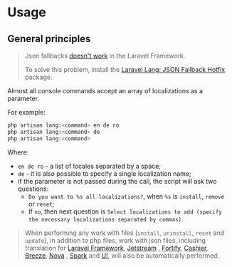 # Usage

## General principles

> Json fallbacks [doesn't work](https://github.com/laravel/framework/issues/41565#issuecomment-1073572954) in the Laravel Framework.
>
> To solve this problem, install the [Laravel Lang: JSON Fallback Hotfix](https://github.com/Laravel-Lang/json-fallback-hotfix) package.

Almost all console commands accept an array of localizations as a parameter.

For example:

```bash
php artisan lang:<command> en de ro
php artisan lang:<command> de
php artisan lang:<command>
```

Where:

* `en de ro` - a list of locales separated by a space;
* `de` - it is also possible to specify a single localization name;
* if the parameter is not passed during the call, the script will ask two questions:
    * `Do you want to %s all localizations?`, when `%s` is `install`, `remove` or `reset`;
    * If `no`, then next question is `Select localizations to add (specify the necessary localizations separated by commas)`.

> When performing any work with files (`install`, `uninstall`, `reset` and `update`), in addition to php files, work with json files, including translation
> for [Laravel Framework](https://laravel.com), [Jetstream](https://jetstream.laravel.com)
> , [Fortify](https://github.com/laravel/fortify), [Cashier](https://laravel.com/docs/billing), [Breeze](https://github.com/laravel/breeze), [Nova](https://nova.laravel.com)
> , [Spark](https://spark.laravel.com) and [UI](https://github.com/laravel/ui), will also be automatically performed.
